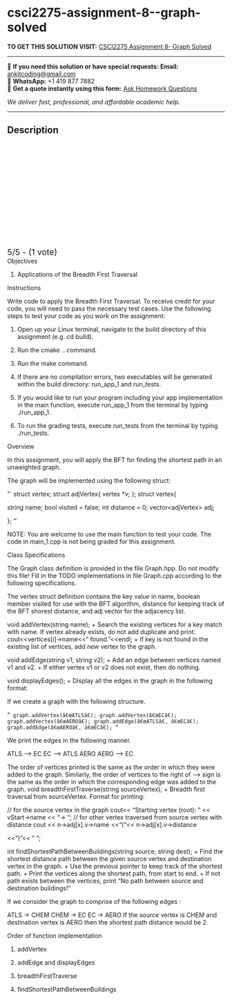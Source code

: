 # csci2275-assignment-8--graph-solved
**TO GET THIS SOLUTION VISIT:** [CSCI2275 Assignment 8- Graph Solved](https://www.ankitcodinghub.com/product/csci2275-csci-2270-ae-data-structures-assignment-8-graph-solved/)


---

📩 **If you need this solution or have special requests:** **Email:** ankitcoding@gmail.com  
📱 **WhatsApp:** +1 419 877 7882  
📄 **Get a quote instantly using this form:** [Ask Homework Questions](https://www.ankitcodinghub.com/services/ask-homework-questions/)

*We deliver fast, professional, and affordable academic help.*

---

<h2>Description</h2>



<div class="kk-star-ratings kksr-auto kksr-align-center kksr-valign-top" data-payload="{&quot;align&quot;:&quot;center&quot;,&quot;id&quot;:&quot;119714&quot;,&quot;slug&quot;:&quot;default&quot;,&quot;valign&quot;:&quot;top&quot;,&quot;ignore&quot;:&quot;&quot;,&quot;reference&quot;:&quot;auto&quot;,&quot;class&quot;:&quot;&quot;,&quot;count&quot;:&quot;1&quot;,&quot;legendonly&quot;:&quot;&quot;,&quot;readonly&quot;:&quot;&quot;,&quot;score&quot;:&quot;5&quot;,&quot;starsonly&quot;:&quot;&quot;,&quot;best&quot;:&quot;5&quot;,&quot;gap&quot;:&quot;4&quot;,&quot;greet&quot;:&quot;Rate this product&quot;,&quot;legend&quot;:&quot;5\/5 - (1 vote)&quot;,&quot;size&quot;:&quot;24&quot;,&quot;title&quot;:&quot;CSCI2275  Assignment 8- Graph Solved&quot;,&quot;width&quot;:&quot;138&quot;,&quot;_legend&quot;:&quot;{score}\/{best} - ({count} {votes})&quot;,&quot;font_factor&quot;:&quot;1.25&quot;}">

<div class="kksr-stars">

<div class="kksr-stars-inactive">
            <div class="kksr-star" data-star="1" style="padding-right: 4px">


<div class="kksr-icon" style="width: 24px; height: 24px;"></div>
        </div>
            <div class="kksr-star" data-star="2" style="padding-right: 4px">


<div class="kksr-icon" style="width: 24px; height: 24px;"></div>
        </div>
            <div class="kksr-star" data-star="3" style="padding-right: 4px">


<div class="kksr-icon" style="width: 24px; height: 24px;"></div>
        </div>
            <div class="kksr-star" data-star="4" style="padding-right: 4px">


<div class="kksr-icon" style="width: 24px; height: 24px;"></div>
        </div>
            <div class="kksr-star" data-star="5" style="padding-right: 4px">


<div class="kksr-icon" style="width: 24px; height: 24px;"></div>
        </div>
    </div>

<div class="kksr-stars-active" style="width: 138px;">
            <div class="kksr-star" style="padding-right: 4px">


<div class="kksr-icon" style="width: 24px; height: 24px;"></div>
        </div>
            <div class="kksr-star" style="padding-right: 4px">


<div class="kksr-icon" style="width: 24px; height: 24px;"></div>
        </div>
            <div class="kksr-star" style="padding-right: 4px">


<div class="kksr-icon" style="width: 24px; height: 24px;"></div>
        </div>
            <div class="kksr-star" style="padding-right: 4px">


<div class="kksr-icon" style="width: 24px; height: 24px;"></div>
        </div>
            <div class="kksr-star" style="padding-right: 4px">


<div class="kksr-icon" style="width: 24px; height: 24px;"></div>
        </div>
    </div>
</div>


<div class="kksr-legend" style="font-size: 19.2px;">
            5/5 - (1 vote)    </div>
    </div>
Objectives

1. Applications of the Breadth First Traversal

Instructions

Write code to apply the Breadth First Traversal. To receive credit for your code, you will need to pass the necessary test cases. Use the following steps to test your code as you work on the assignment:

1. Open up your Linux terminal, navigate to the build directory of this assignment (e.g. cd build).

2. Run the cmake .. command.

3. Run the make command.

4. If there are no compilation errors, two executables will be generated within the build directory: run_app_1 and run_tests.

5. If you would like to run your program including your app implementation in the main function, execute run_app_1 from the terminal by typing ./run_app_1.

6. To run the grading tests, execute run_tests from the terminal by typing ./run_tests.

Overview

In this assignment, you will apply the BFT for finding the shortest path in an unweighted graph.

The graph will be implemented using the following struct:

“` struct vertex; struct adjVertex{ vertex *v; }; struct vertex{

string name; bool visited = false; int distance = 0; vector&lt;adjVertex&gt; adj;

}; “`

NOTE: You are welcome to use the main function to test your code. The code in main_1.cpp is not being graded for this assignment.

Class Specifications

The Graph class definition is provided in the file Graph.hpp. Do not modify this file! Fill in the TODO implementations in file Graph.cpp according to the following specifications.

The vertex struct definition contains the key value in name, boolean member visited for use with the BFT algorithm, distance for keeping track of the BFT shorest distance, and adj vector for the adjacency list.

void addVertex(string name); + Search the existing vertices for a key match with name. If vertex already exists, do not add duplicate and print: cout&lt;&lt;vertices[i]-&gt;name&lt;&lt;” found.”&lt;&lt;endl; + If key is not found in the existing list of vertices, add new vertex to the graph.

void addEdge(string v1, string v2); + Add an edge between vertices named v1 and v2. + If either vertex v1 or v2 does not exist, then do nothing.

void displayEdges(); + Display all the edges in the graph in the following format:

If we create a graph with the following structure.

“` graph.addVertex(â€œATLSâ€); graph.addVertex(â€œECâ€); graph.addVertex(â€œAEROâ€); graph.addEdge(â€œATLSâ€, â€œECâ€); graph.addEdge(â€œAEROâ€, â€œECâ€); “`

We print the edges in the following manner.

ATLS –&gt; EC EC –&gt; ATLS AERO AERO –&gt; EC

The order of vertices printed is the same as the order in which they were added to the graph. Similarly, the order of vertices to the right of –&gt; sign is the same as the order in which the corresponding edge was added to the graph. void breadthFirstTraverse(string sourceVertex); + Breadth first traversal from sourceVertex. Format for printing:

// for the source vertex in the graph cout&lt;&lt; “Starting vertex (root): ” &lt;&lt; vStart-&gt;name &lt;&lt; “-&gt; “; // for other vertex traversed from source vertex with distance cout &lt;&lt; n-&gt;adj[x].v-&gt;name &lt;&lt;“(“&lt;&lt; n-&gt;adj[x].v-&gt;distance

&lt;&lt;“)”&lt;&lt; ” “;

int findShortestPathBetweenBuildings(string source, string dest); + Find the shortest distance path between the given source vertex and destination vertex in the graph. + Use the previous pointer to keep track of the shortest path. + Print the vertices along the shortest path, from start to end. + If not path exists between the vertices, print “No path between source and destination buildings!”

If we consider the graph to comprise of the following edges :

ATLS -&gt; CHEM CHEM -&gt; EC EC -&gt; AERO If the source vertex is CHEM and destination vertex is AERO then the shortest path distance would be 2.

Order of function implementation

1. addVertex

2. addEdge and displayEdges

3. breadthFirstTraverse

4. findShortestPathBetweenBuildings
